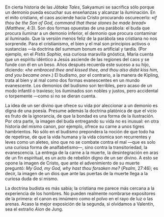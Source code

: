 En cierta historia de las *Jātaka Tales*, Sakyamuni se sacrifica sólo porque un
demonio pueda escuchar sus enseñanzas y alcanzar la iluminación. En el mito
cristiano, el caos asciende hacia Cristo procurando oscurecerlo: «*if thou be
the Son of God, command that these stones be made bread*» (*Matthew*, 4:3). Son
dos formas opuestas de una parábola: el buda que procura iluminar a un demonio
inferior, el demonio que procura contaminar al iluminado. Que la versión menos
feliz de la parábola sea cristiana no nos sorprende. Para el cristianismo, el
bien y el mal son principios activos o sustancias —la doctrina del summum bonum
es artificial y tardía. (Por ejemplo, en el *Pistis Sophia*, esa curiosa
maravilla gnóstica, María cuenta que un espíritu idéntico a Jesús asciende de
las regiones del caos y se funde con él en un beso. Años después recuerda este
suceso a su hijo, diciendo: «*he embraced thee and kissed thee, and thou also
didst kiss him, and you became one*».) El budismo, por el contrario, a la manera
de Kipling, trata al bien y al mal como dos formas evanescentes en un mundo
evanescente. Los demonios del budismo son terribles, pero acaso de un modo
infantil o travieso; los iluminados son nobles y justos, pero accidental o
torpemente —como si no se dieran cuenta. 

La idea de un ser divino que ofrece su vida por aleccionar a un demonio es
digna de una poesía. Presume además la doctrina platónica de que el vicio es
fruto de la ignorancia, de que la bondad es una forma de la ilustración. Por
otra parte, la imagen del buda entregando su vida no es inusual: en otra
historia del mismo canon, por ejemplo, ofrece su carne a unos tigres
hambrientos. No sólo en el budismo prepondera la noción de que todo ha de
repetirse, de que la vida humana y la vida cósmica son recurrentes y leves como
un aleteo, sino que no se combate contra el mal —que es solo una curiosa forma
de analfabetismo—, sino contra la transitoriedad, la evanescencia. La entrega
de la carne a la muerte, la desintegración en aras de un fin espiritual, es un
acto de rebelión digno de un ser divino. A esto se opone la imagen de Cristo,
que ante el advenimiento de su muerte preguntó: *My God, my God, why hast thou
forsaken me?* (*Psalm*, 27:46); es decir, la imagen de un dios que ante las
puertas de la muerte llega a la curiosa duda de sí mismo.

La doctrina budista es más sabia; la cristiana me parece más cercana a la
experiencia de los hombres. No pueden realmente nombrarse expositores de la
primera: el canon es innúmero como el polvo en el rayo de luz o las arenas.
Acaso la mejor exposición de la segunda, si olvidamos a Valentín, sea el
extraño *Aion* de Jung.

